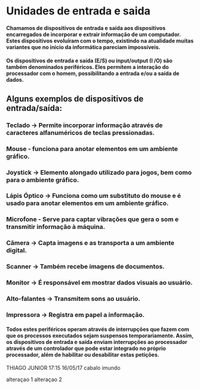 # Unidades de entrada e saida


#### Chamamos de dispositivos de entrada e saída aos dispositivos encarregados de incorporar e extrair informação de um computador. Estes dispositivos evoluíram com o tempo, existindo na atualidade muitas variantes que no início da informática pareciam impossíveis.

#### Os dispositivos de entrada e saída (E/S) ou input/output (I /O) são também denominados periféricos. Eles permitem a interação do processador com o homem, possibilitando a entrada e/ou a saída de dados.

## Alguns exemplos de dispositivos de entrada/saída: 

### Teclado → Permite incorporar informação através de caracteres alfanuméricos de teclas pressionadas.

### Mouse - funciona para anotar elementos em um ambiente gráfico.

### Joystick → Elemento alongado utilizado para jogos, bem como para o ambiente gráfico.

### Lápis Óptico → Funciona como um substituto do mouse e é usado para anotar elementos em um ambiente gráfico.

### Microfone - Serve para captar vibrações que gera o som e transmitir informação à máquina.

### Câmera → Capta imagens e as transporta a um ambiente digital.

### Scanner → Também recebe imagens de documentos.

### Monitor → É responsável em mostrar dados visuais ao usuário.

### Alto-falantes → Transmitem sons ao usuário.

### Impressora → Registra em papel a informação.

#### Todos estes periféricos operam através de interrupções que fazem com que os processos executados sejam suspensos temporariamente. Assim, os dispositivos de entrada e saída enviam interrupções ao processador através de um controlador que pode estar integrado no próprio processador, além de habilitar ou desabilitar estas petições.

THIAGO JUNIOR
17:15 16/05/17 
cabalo imundo

alteraçao 1
alteraçao 2